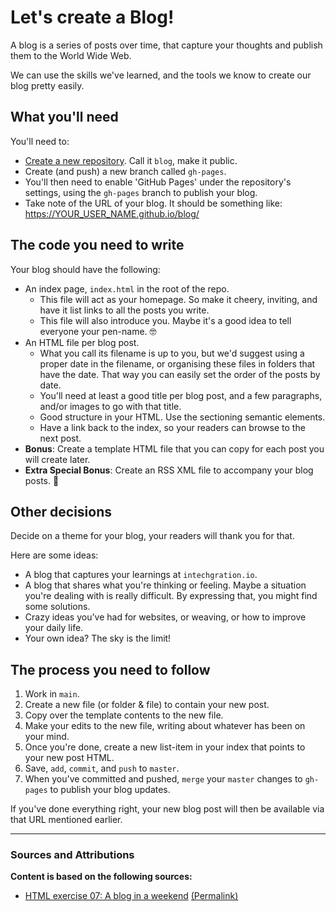 # Let's create a Blog!

A blog is a series of posts over time, that capture your thoughts and publish them to the World Wide Web.

We can use the skills we've learned, and the tools we know to create our blog pretty easily.

## What you'll need

You'll need to:

- [Create a new repository](https://github.com/new). Call it `blog`, make it public.
- Create (and push) a new branch called `gh-pages`.
- You'll then need to enable 'GitHub Pages' under the repository's settings, using the `gh-pages` branch to publish your blog.
- Take note of the URL of your blog. It should be something like: https://YOUR_USER_NAME.github.io/blog/

## The code you need to write

Your blog should have the following:

- An index page, `index.html` in the root of the repo.
  - This file will act as your homepage. So make it cheery, inviting, and have it list links to all the posts you write.
  - This file will also introduce you. Maybe it's a good idea to tell everyone your pen-name. 🤓
- An HTML file per blog post.
  - What you call its filename is up to you, but we'd suggest using a proper date in the filename, or organising these files in folders that have the date. That way you can easily set the order of the posts by date.
  - You'll need at least a good title per blog post, and a few paragraphs, and/or images to go with that title.
  - Good structure in your HTML. Use the sectioning semantic elements.
  - Have a link back to the index, so your readers can browse to the next post.
- **Bonus**: Create a template HTML file that you can copy for each post you will create later.
- **Extra Special Bonus**: Create an RSS XML file to accompany your blog posts. 🚀

## Other decisions

Decide on a theme for your blog, your readers will thank you for that.

Here are some ideas:

- A blog that captures your learnings at `intechgration.io`.
- A blog that shares what you're thinking or feeling. Maybe a situation you're dealing with is really difficult. By expressing that, you might find some solutions.
- Crazy ideas you've had for websites, or weaving, or how to improve your daily life.
- Your own idea? The sky is the limit!

## The process you need to follow

1. Work in `main`.
1. Create a new file (or folder & file) to contain your new post.
1. Copy over the template contents to the new file.
1. Make your edits to the new file, writing about whatever has been on your mind.
1. Once you're done, create a new list-item in your index that points to your new post HTML.
1. Save, `add`, `commit`, and `push` to `master`.
1. When you've committed and pushed, `merge` your `master` changes to `gh-pages` to publish your blog updates.

If you've done everything right, your new blog post will then be available via that URL mentioned earlier.

---

### Sources and Attributions

**Content is based on the following sources:**

- [HTML exercise 07: A blog in a weekend](https://github.com/onja-org/html-exercises/blob/master/07-weekend-blog/index.md) [(Permalink)](https://github.com/onja-org/html-exercises/blob/56ba8f2ee6858bd9b172accafed7614033a41565/07-weekend-blog/index.md)